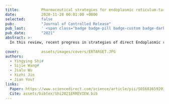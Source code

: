 ```yaml
---
title:          Pharmaceutical strategies for endoplasmic reticulum-targeting and their prospects of application
date:           2020-11-28 00:01:00 +0800
selected:       false
pub:            "Journal of Controlled Release"
pub_last:       ' <span class="badge badge-pill badge-custom badge-dark">Journal</span><span class="badge badge-pill badge-custom badge-warning">Review</span>'
pub_date:       "2021"
abstract: >-
  In this review, recent progress in strategies of direct Endoplasmic reticulum (ER)-targeting with specific molecules or carriers are summarized. We also discuss several advances in fields of indirect ER-targeting. This work may provide a deeper understanding over the ER biology and boost the development of precise intracellular regulation, displaying broad prospects of application.
  
cover:          assets/images/covers/ERTARGET.JPG
authors:
  - Yingying Shi#
  - Sijie Wang#
  - Jialu Wu
  - Xizhi Jin
  - Jian You†
links:
  Paper: https://www.sciencedirect.com/science/article/pii/S0168365920307112
  Cite: assets/bibtex/Shi2021ERREVIEW.bib
---
```

